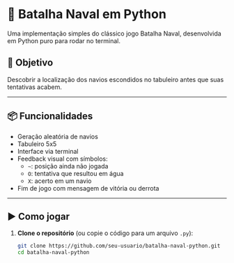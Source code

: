 # 🚢 Batalha Naval em Python

Uma implementação simples do clássico jogo Batalha Naval, desenvolvida em Python puro para rodar no terminal.

## 🎯 Objetivo

Descobrir a localização dos navios escondidos no tabuleiro antes que suas tentativas acabem.

---

## 📦 Funcionalidades

- Geração aleatória de navios
- Tabuleiro 5x5
- Interface via terminal
- Feedback visual com símbolos:
  - `~`: posição ainda não jogada
  - `O`: tentativa que resultou em água
  - `X`: acerto em um navio
- Fim de jogo com mensagem de vitória ou derrota

---

## ▶️ Como jogar

1. **Clone o repositório** (ou copie o código para um arquivo `.py`):
   ```bash
   git clone https://github.com/seu-usuario/batalha-naval-python.git
   cd batalha-naval-python
